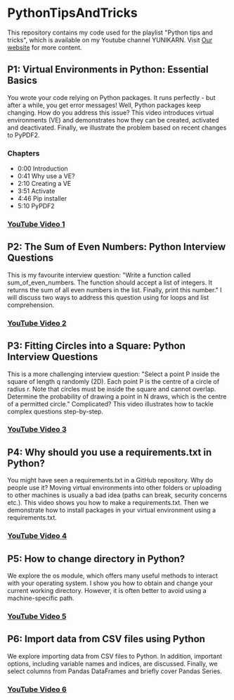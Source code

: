 # PythonTipsAndTricks
This repository contains my code used for the playlist "Python tips and tricks", which is available on my Youtube channel YUNIKARN. Visit [Our website](https://www.yunikarn.com) for more content.

## P1: Virtual Environments in Python: Essential Basics
You wrote your code relying on Python packages. It runs perfectly - but after a while, you get error messages! Well, Python packages keep changing. How do you address this issue? This video introduces virtual environments (VE) and demonstrates how they can be created, activated and deactivated. Finally, we illustrate the problem based on recent changes to PyPDF2.

### Chapters
- 0:00 Introduction
- 0:41 Why use a VE?
- 2:10 Creating a VE
- 3:51 Activate
- 4:46 Pip installer
- 5:10 PyPDF2

### [YouTube Video 1](https://youtu.be/35p2-74bXNQ)

## P2: The Sum of Even Numbers: Python Interview Questions
This is my favourite interview question: "Write a function called sum_of_even_numbers. The function should accept a list of integers. It returns the sum of all even numbers in the list. Finally, print this number." I will discuss two ways to address this question using for loops and list comprehension.

### [YouTube Video 2](https://youtu.be/oWmgBzYPWTs)

## P3: Fitting Circles into a Square: Python Interview Questions
This is a more challenging interview question: "Select a point P inside the square of length q randomly (2D). Each point P is the centre of a circle of radius r. Note that circles must be inside the square and cannot overlap. Determine the probability of drawing a point in N draws, which is the centre of a permitted circle." Complicated? This video illustrates how to tackle complex questions step-by-step.

### [YouTube Video 3](https://youtu.be/BTGUMGspt8M)

## P4: Why should you use a requirements.txt in Python?
You might have seen a requirements.txt in a GitHub repository. Why do people use it? Moving virtual environments into other folders or uploading to other machines is usually a bad idea (paths can break, security concerns etc.). This video shows you how to make a requirements.txt. Then we demonstrate how to install packages in your virtual environment using a requirements.txt. 

### [YouTube Video 4](https://youtu.be/B70D_k_rPNM)

## P5: How to change directory in Python?
We explore the os module, which offers many useful methods to interact with your operating system. I show you how to obtain and change your current working directory. However, it is often better to avoid using a machine-specific path.

### [YouTube Video 5](https://youtu.be/estn8X7CwLg)

## P6: Import data from CSV files using Python
We explore importing data from CSV files to Python. In addition, important options, including variable names and indices, are discussed. Finally, we select columns from Pandas DataFrames and briefly cover Pandas Series.

### [YouTube Video 6](https://youtu.be/yvnwHhpus9M)






